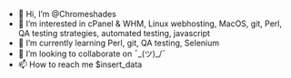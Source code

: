 - 👋 Hi, I’m @Chromeshades
- 👀 I’m interested in cPanel & WHM, Linux webhosting, MacOS, git, Perl, QA testing strategies, automated testing, javascript
- 🌱 I’m currently learning Perl, git, QA testing, Selenium
- 💞️ I’m looking to collaborate on ¯\_(ツ)_/¯ 
- 📫 How to reach me $insert_data

<!---
Chromeshades/Chromeshades is a ✨ special ✨ repository because its `README.md` (this file) appears on your GitHub profile.
You can click the Preview link to take a look at your changes.
--->
